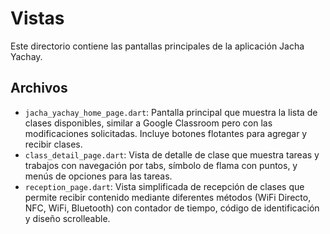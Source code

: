 # Vistas

Este directorio contiene las pantallas principales de la aplicación Jacha Yachay.

## Archivos

- `jacha_yachay_home_page.dart`: Pantalla principal que muestra la lista de clases disponibles, similar a Google Classroom pero con las modificaciones solicitadas. Incluye botones flotantes para agregar y recibir clases.
- `class_detail_page.dart`: Vista de detalle de clase que muestra tareas y trabajos con navegación por tabs, símbolo de flama con puntos, y menús de opciones para las tareas.
- `reception_page.dart`: Vista simplificada de recepción de clases que permite recibir contenido mediante diferentes métodos (WiFi Directo, NFC, WiFi, Bluetooth) con contador de tiempo, código de identificación y diseño scrolleable.